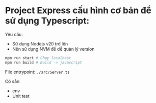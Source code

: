 # Project Express cấu hình cơ bản để sử dụng Typescript:

Yêu cầu:
- Sử dụng Nodejs v20 trở lên
- Nên sử dụng NVM để dễ quản lý version

```sh
npm run start # Chạy localhost
npm run build # Build -> javascript
```

File entrypoint: `./src/Server.ts`  

Có sẵn:
- env
- Unit test
